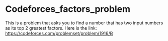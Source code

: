 # Codeforces_factors_problem
This is a problem that asks you to find a number that has two input numbers as its top 2 greatest factors. Here is the link: https://codeforces.com/problemset/problem/1916/B
